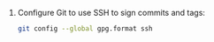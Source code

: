 1. Configure Git to use SSH to sign commits and tags:

   ```bash
   git config --global gpg.format ssh
   ```
